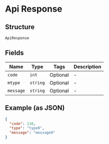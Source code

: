
# Api Response

## Structure

`ApiResponse`

## Fields

| Name | Type | Tags | Description |
|  --- | --- | --- | --- |
| `code` | `int` | Optional | - |
| `mtype` | `string` | Optional | - |
| `message` | `string` | Optional | - |

## Example (as JSON)

```json
{
  "code": 130,
  "type": "type0",
  "message": "message0"
}
```

